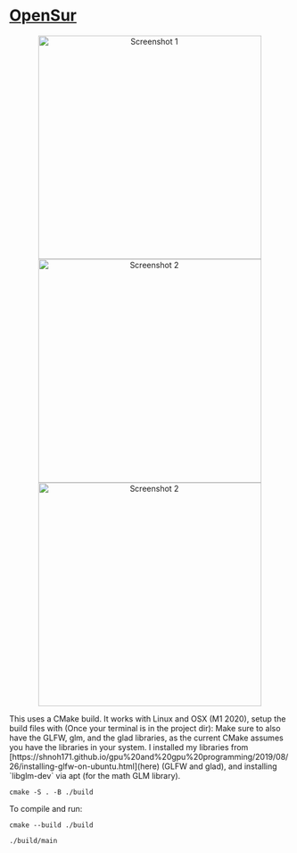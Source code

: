 # [OpenSur](https://learnopengl.com/Getting-started/Hello-Triangle)


<p align="center">
  
  <img src="https://github.com/user-attachments/assets/746dc328-2286-401e-ae7c-ddf9b2af2d80" width="400" alt="Screenshot 1">
  <img src="https://github.com/user-attachments/assets/f82222d0-0030-4c6b-9761-ee47d61bd0ad" width="400" alt="Screenshot 2">
  <img src="https://github.com/user-attachments/assets/08392a31-6644-4b2c-80cb-d65ae9a55660" width="400" alt="Screenshot 2">

</p>
This uses a CMake build. It works with Linux and OSX (M1 2020), setup the build files with (Once your terminal is in the project dir):
Make sure to also have the GLFW, glm, and the glad libraries, as the current CMake assumes you have the libraries in your system. I installed my libraries from [https://shnoh171.github.io/gpu%20and%20gpu%20programming/2019/08/26/installing-glfw-on-ubuntu.html](here) (GLFW and glad), and installing `libglm-dev` via apt (for the math GLM library).


```
cmake -S . -B ./build
```

To compile and run:

```
cmake --build ./build

./build/main
```

